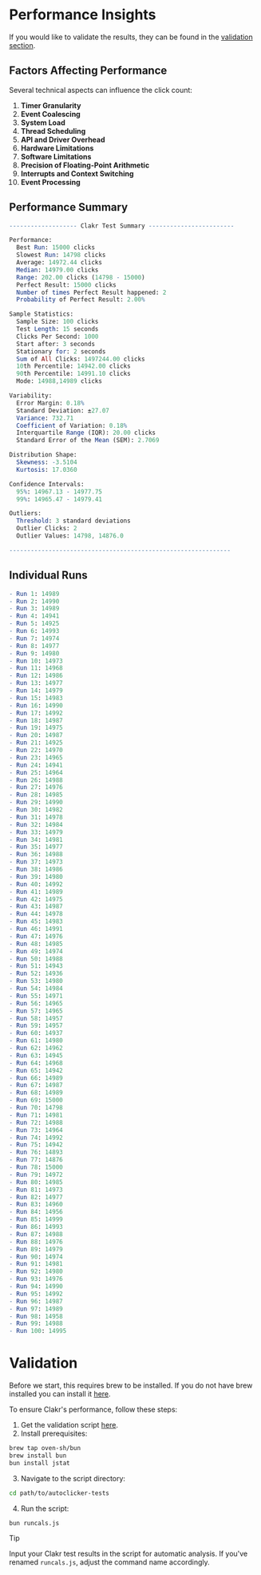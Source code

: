 # Performance Insights

If you would like to validate the results, they can be found in the [validation section](#validation).

## Factors Affecting Performance

Several technical aspects can influence the click count:

1. **Timer Granularity**
2. **Event Coalescing**
3. **System Load**
4. **Thread Scheduling**
5. **API and Driver Overhead**
6. **Hardware Limitations**
7. **Software Limitations**
8. **Precision of Floating-Point Arithmetic**
9. **Interrupts and Context Switching**
10. **Event Processing**

## Performance Summary

```mathematica
------------------- Clakr Test Summary ------------------------

Performance:
  Best Run: 15000 clicks
  Slowest Run: 14798 clicks
  Average: 14972.44 clicks
  Median: 14979.00 clicks
  Range: 202.00 clicks (14798 - 15000)
  Perfect Result: 15000 clicks
  Number of times Perfect Result happened: 2
  Probability of Perfect Result: 2.00%

Sample Statistics:
  Sample Size: 100 clicks
  Test Length: 15 seconds
  Clicks Per Second: 1000
  Start after: 3 seconds
  Stationary for: 2 seconds
  Sum of All Clicks: 1497244.00 clicks
  10th Percentile: 14942.00 clicks
  90th Percentile: 14991.10 clicks
  Mode: 14988,14989 clicks

Variability:
  Error Margin: 0.18%
  Standard Deviation: ±27.07
  Variance: 732.71
  Coefficient of Variation: 0.18%
  Interquartile Range (IQR): 20.00 clicks
  Standard Error of the Mean (SEM): 2.7069

Distribution Shape:
  Skewness: -3.5104
  Kurtosis: 17.0360

Confidence Intervals:
  95%: 14967.13 - 14977.75
  99%: 14965.47 - 14979.41

Outliers:
  Threshold: 3 standard deviations
  Outlier Clicks: 2
  Outlier Values: 14798, 14876.0

--------------------------------------------------------------
```

## Individual Runs

```mathematica
- Run 1: 14989
- Run 2: 14990
- Run 3: 14989
- Run 4: 14941
- Run 5: 14925
- Run 6: 14993
- Run 7: 14974
- Run 8: 14977
- Run 9: 14980
- Run 10: 14973
- Run 11: 14968
- Run 12: 14986
- Run 13: 14977
- Run 14: 14979
- Run 15: 14983
- Run 16: 14990
- Run 17: 14992
- Run 18: 14987
- Run 19: 14975
- Run 20: 14987
- Run 21: 14925
- Run 22: 14970
- Run 23: 14965
- Run 24: 14941
- Run 25: 14964
- Run 26: 14988
- Run 27: 14976
- Run 28: 14985
- Run 29: 14990
- Run 30: 14982
- Run 31: 14978
- Run 32: 14984
- Run 33: 14979
- Run 34: 14981
- Run 35: 14977
- Run 36: 14988
- Run 37: 14973
- Run 38: 14986
- Run 39: 14980
- Run 40: 14992
- Run 41: 14989
- Run 42: 14975
- Run 43: 14987
- Run 44: 14978
- Run 45: 14983
- Run 46: 14991
- Run 47: 14976
- Run 48: 14985
- Run 49: 14974
- Run 50: 14988
- Run 51: 14943
- Run 52: 14936
- Run 53: 14980
- Run 54: 14984
- Run 55: 14971
- Run 56: 14965
- Run 57: 14965
- Run 58: 14957
- Run 59: 14957
- Run 60: 14937
- Run 61: 14980
- Run 62: 14962
- Run 63: 14945
- Run 64: 14968
- Run 65: 14942
- Run 66: 14989
- Run 67: 14987
- Run 68: 14989
- Run 69: 15000
- Run 70: 14798
- Run 71: 14981
- Run 72: 14988
- Run 73: 14964
- Run 74: 14992
- Run 75: 14942
- Run 76: 14893
- Run 77: 14876
- Run 78: 15000
- Run 79: 14972
- Run 80: 14985
- Run 81: 14973
- Run 82: 14977
- Run 83: 14960
- Run 84: 14956
- Run 85: 14999
- Run 86: 14993
- Run 87: 14988
- Run 88: 14976
- Run 89: 14979
- Run 90: 14974
- Run 91: 14981
- Run 92: 14980
- Run 93: 14976
- Run 94: 14990
- Run 95: 14992
- Run 96: 14987
- Run 97: 14989
- Run 98: 14958
- Run 99: 14988
- Run 100: 14995
```

# Validation

Before we start, this requires brew to be installed. If you do not have brew installed you can install it [here](https://brew.sh).

To ensure Clakr's performance, follow these steps:

1. Get the validation script [here](autoclicker-tests/validator/runcals.js).
2. Install prerequisites:

```bash
brew tap oven-sh/bun
brew install bun
bun install jstat
```

3. Navigate to the script directory:

```bash
cd path/to/autoclicker-tests
```

4. Run the script:

```bash
bun runcals.js
```

> [!TIP]
> Input your Clakr test results in the script for automatic analysis.
> If you've renamed `runcals.js`, adjust the command name accordingly.
